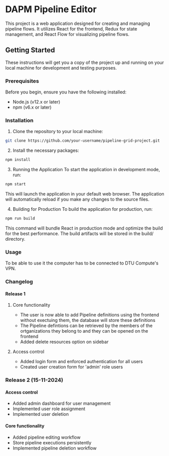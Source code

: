 # DAPM Pipeline Editor

This project is a web application designed for creating and managing pipeline flows. It utilizes React for the frontend, Redux for state management, and React Flow for visualizing pipeline flows.

## Getting Started

These instructions will get you a copy of the project up and running on your local machine for development and testing purposes.

### Prerequisites

Before you begin, ensure you have the following installed:
- Node.js (v12.x or later)
- npm (v6.x or later)

### Installation

1. Clone the repository to your local machine:

```bash
git clone https://github.com/your-username/pipeline-grid-project.git
```

2. Install the necessary packages:

```bash
npm install
```

3. Running the Application
To start the application in development mode, run:

```bash
npm start
```

This will launch the application in your default web browser. The application will automatically reload if you make any changes to the source files.

4. Building for Production
To build the application for production, run:

```bash
npm run build
```

This command will bundle React in production mode and optimize the build for the best performance. The build artifacts will be stored in the build/ directory.

### Usage

To be able to use it the computer has to be connected to DTU Compute's VPN.

### Changelog

#### Release 1

1. Core functionality
    - The user is now able to add Pipeline definitions using the frontend without exectuing them, the database will store these definitions
    - The Pipeline defintions can be retrieved by the members of the ortganizations they belong to and they can be opened on the frontend
    - Added delete resources option on sidebar

2. Access control
    - Added login form and enforced authentication for all users
    - Created user creation form for 'admin' role users
  



### Release 2 (15-11-2024)

#### Access control
- Added admin dashboard for user management
- Implemented user role assignment
- Implemented user deletion

#### Core functionality
- Added pipeline editing workflow
- Store pipeline executions persistently
- Implemented pipeline deletion workflow
